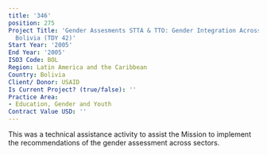 ```yaml
---
title: '346'
position: 275
Project Title: 'Gender Assesments STTA & TTO: Gender Integration Across Sectoral Activities:
  Bolivia (TDY 42)'
Start Year: '2005'
End Year: '2005'
ISO3 Code: BOL
Region: Latin America and the Caribbean
Country: Bolivia
Client/ Donor: USAID
Is Current Project? (true/false): ''
Practice Area:
- Education, Gender and Youth
Contract Value USD: ''
---
```


This was a technical assistance activity to assist the Mission to implement the recommendations of the gender assessment across sectors.